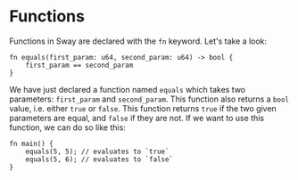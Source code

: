 # Functions

Functions in Sway are declared with the `fn` keyword. Let's take a look:

```sway
fn equals(first_param: u64, second_param: u64) -> bool {
    first_param == second_param
}
```

We have just declared a function named `equals` which takes two parameters: `first_param` and `second_param`. This function also returns a `bool` value, i.e. either `true` or `false`. This function returns `true` if the two given parameters are equal, and `false` if they are not. If we want to use this function, we can do so like this:

```sway
fn main() {
    equals(5, 5); // evaluates to `true`
    equals(5, 6); // evaluates to `false`
}
```
